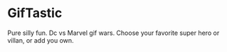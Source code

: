 # GifTastic

Pure silly fun.  Dc vs Marvel gif wars.
Choose your favorite super hero or villan, or add you own. 

